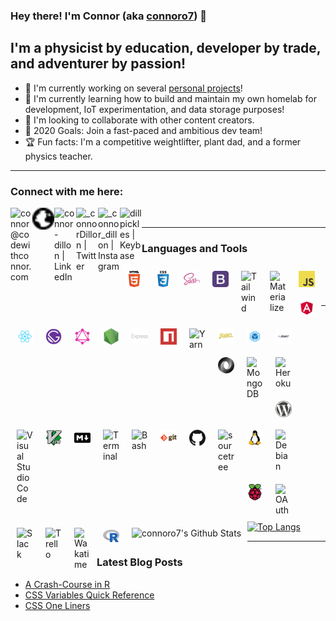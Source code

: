 ### Hey there! I'm Connor (aka [connoro7][github]) 👋

## I'm a physicist by education, developer by trade, and adventurer by passion!

- 🍌 I'm currently working on several [personal projects][github-repos]!
- 🌱 I'm currently learning how to build and maintain my own homelab for development, IoT experimentation, and data storage purposes!
- 🎨 I'm looking to collaborate with other content creators.
- 🏁 2020 Goals: Join a fast-paced and ambitious dev team!
- 🏆 Fun facts: I'm a competitive weightlifter, plant dad, and a former physics teacher.

---

### Connect with me here:

[<img align="left" alt="connor@codewithconnor.com" width="35px" src="https://simpleicons.org/icons/gmail.svg" />](mailto:connor@codewithconnor.com)
[<img align="left" alt="codewithconnor.com" width="35px" src="https://raw.githubusercontent.com/iconic/open-iconic/master/svg/globe.svg" />][website]
[<img align="left" alt="connor-dillon | LinkedIn" width="35px" src="https://cdn.jsdelivr.net/npm/simple-icons@v3/icons/linkedin.svg" />][linkedin]
[<img align="left" alt="_connorDillon | Twitter" width="35px" src="https://cdn.jsdelivr.net/npm/simple-icons@v3/icons/twitter.svg" />][twitter]
[<img align="left" alt="_connor_dillon | Instagram" width="35px" src="https://cdn.jsdelivr.net/npm/simple-icons@v3/icons/instagram.svg" />][instagram]
[<img align="left" alt="dillpickles | Keybase" width="35px" src="https://cdn.jsdelivr.net/npm/simple-icons@v3/icons/keybase.svg" />][keybase]

<br>

---

### Languages and Tools

[<img align="left" style="padding: 10px;" alt="HTML5" width="26px" src="https://raw.githubusercontent.com/github/explore/80688e429a7d4ef2fca1e82350fe8e3517d3494d/topics/html/html.png" />]([placeholder])
[<img align="left" style="padding: 10px;" alt="CSS3" width="26px" src="https://raw.githubusercontent.com/github/explore/80688e429a7d4ef2fca1e82350fe8e3517d3494d/topics/css/css.png" />]([placeholder])
[<img align="left" style="padding: 10px;" alt="Sass" width="26px" src="https://raw.githubusercontent.com/github/explore/80688e429a7d4ef2fca1e82350fe8e3517d3494d/topics/sass/sass.png" />]([placeholder])
[<img align="left" style="padding: 10px;" alt="Bootstrap" width="26px" src="https://raw.githubusercontent.com/github/explore/80688e429a7d4ef2fca1e82350fe8e3517d3494d/topics/bootstrap/bootstrap.png" />]([placeholder])
[<img align="left" style="padding: 10px;" alt="Tailwind" width="26px" src="https://cdn.svgporn.com/logos/tailwindcss-icon.svg">]([placeholder])
[<img align="left" style="padding: 10px;" alt="Materialize" width="26px" src="https://cdn.svgporn.com/logos/materializecss.svg" />]([placeholder])
[<img align="left" style="padding: 10px;" alt="JavaScript" width="26px" src="https://raw.githubusercontent.com/github/explore/80688e429a7d4ef2fca1e82350fe8e3517d3494d/topics/javascript/javascript.png" />]([placeholder])
[<img align="left" style="padding: 10px;" alt="Angular" width="26px" src="https://raw.githubusercontent.com/github/explore/80688e429a7d4ef2fca1e82350fe8e3517d3494d/topics/angular/angular.png" />]([placeholder])
[<img align="left" style="padding: 10px;" alt="React" width="26px" src="https://raw.githubusercontent.com/github/explore/80688e429a7d4ef2fca1e82350fe8e3517d3494d/topics/react/react.png" />]([placeholder])
[<img align="left" style="padding: 10px;" alt="Gatsby" width="26px" src="https://raw.githubusercontent.com/github/explore/e94815998e4e0713912fed477a1f346ec04c3da2/topics/gatsby/gatsby.png" />]([placeholder])
[<img align="left" style="padding: 10px;" alt="GraphQL" width="26px" src="https://raw.githubusercontent.com/github/explore/80688e429a7d4ef2fca1e82350fe8e3517d3494d/topics/graphql/graphql.png" />]([placeholder])
[<img align="left" style="padding: 10px;" alt="Node.js" width="26px" src="https://raw.githubusercontent.com/github/explore/80688e429a7d4ef2fca1e82350fe8e3517d3494d/topics/nodejs/nodejs.png" />]([placeholder])
[<img align="left" style="padding: 10px;" alt="Express" width="26px" src="https://raw.githubusercontent.com/github/explore/80688e429a7d4ef2fca1e82350fe8e3517d3494d/topics/express/express.png" />]([placeholder])
[<img align="left" style="padding: 10px;" alt="npm" width="26px" src="https://raw.githubusercontent.com/github/explore/80688e429a7d4ef2fca1e82350fe8e3517d3494d/topics/npm/npm.png" />]([placeholder])
[<img align="left" style="padding: 10px;" alt="Yarn" width="26px" src="https://cdn.svgporn.com/logos/yarn.svg" />]([placeholder])
[<img align="left" style="padding: 10px;" alt="Babel" width="26px" src="https://raw.githubusercontent.com/github/explore/80688e429a7d4ef2fca1e82350fe8e3517d3494d/topics/babel/babel.png" />]([placeholder])
[<img align="left" style="padding: 10px;" alt="Webpack" width="26px" src="https://raw.githubusercontent.com/github/explore/80688e429a7d4ef2fca1e82350fe8e3517d3494d/topics/webpack/webpack.png" />]([placeholder])
[<img align="left" style="padding: 10px;" alt="jquery" width="26px" src="https://raw.githubusercontent.com/github/explore/80688e429a7d4ef2fca1e82350fe8e3517d3494d/topics/jquery/jquery.png" />]([placeholder])
[<img align="left" style="padding: 10px;" alt="json" width="26px" src="https://raw.githubusercontent.com/github/explore/80688e429a7d4ef2fca1e82350fe8e3517d3494d/topics/json/json.png" />]([placeholder])
[<img align="left" style="padding: 10px;" alt="MongoDB" width="26px" src="https://www.vectorlogo.zone/logos/mongodb/mongodb-icon.svg" />]([placeholder])
[<img align="left" style="padding: 10px;" alt="Heroku" width="26px" src="https://cdn.svgporn.com/logos/heroku-icon.svg" />]([placeholder])
[<img align="left" style="padding: 10px;" alt="Wordpress" width="26px" src="https://raw.githubusercontent.com/github/explore/80688e429a7d4ef2fca1e82350fe8e3517d3494d/topics/wordpress/wordpress.png" />]([placeholder])
[<img align="left" style="padding: 10px;" alt="Visual Studio Code" width="26px" src="https://cdn.svgporn.com/logos/visual-studio-code.svg">]([placeholder])
[<img align="left" style="padding: 10px;" alt="vim" width="26px" src="https://raw.githubusercontent.com/github/explore/80688e429a7d4ef2fca1e82350fe8e3517d3494d/topics/vim/vim.png" />]([placeholder])
[<img align="left" style="padding: 10px;" alt="Markdown" width="26px" src="https://raw.githubusercontent.com/github/explore/80688e429a7d4ef2fca1e82350fe8e3517d3494d/topics/markdown/markdown.png" />]([placeholder])
[<img align="left" style="padding: 10px;" alt="Terminal" width="26px" src="https://cdn.svgporn.com/logos/terminal.svg" />]([placeholder])
[<img align="left" style="padding: 10px;" alt="Bash" width="26px" src="https://cdn.svgporn.com/logos/bash.svg" />]([placeholder])
[<img align="left" style="padding: 10px;" alt="Git" width="26px" src="https://raw.githubusercontent.com/github/explore/80688e429a7d4ef2fca1e82350fe8e3517d3494d/topics/git/git.png" />]([placeholder])
[<img align="left" style="padding: 10px;" alt="GitHub" width="26px" src="https://raw.githubusercontent.com/github/explore/78df643247d429f6cc873026c0622819ad797942/topics/github/github.png" />]([placeholder])
[<img align="left" style="padding: 10px;" alt="sourcetree" width="26px" src="https://cdn.svgporn.com/logos/sourcetree.svg" />]([placeholder])
[<img align="left" style="padding: 10px;" alt="Linux" width="26px" src="https://raw.githubusercontent.com/github/explore/80688e429a7d4ef2fca1e82350fe8e3517d3494d/topics/linux/linux.png" />]([placeholder])
[<img align="left" style="padding: 10px;" alt="Debian" width="26px" src="https://cdn.svgporn.com/logos/debian.svg" />]([placeholder])
[<img align="left" style="padding: 10px;" alt="Raspbian" width="26px" src="https://raw.githubusercontent.com/github/explore/80688e429a7d4ef2fca1e82350fe8e3517d3494d/topics/raspberry-pi/raspberry-pi.png" />]([placeholder])
[<img align="left" style="padding: 10px;" alt="OAuth" width="26px" src="https://cdn.svgporn.com/logos/oauth.svg" />]([placeholder])
[<img align="left" style="padding: 10px;" alt="Slack" width="26px" src="https://cdn.svgporn.com/logos/slack-icon.svg" />]([placeholder])
[<img align="left" style="padding: 10px;" alt="Trello" width="26px" src="https://cdn.svgporn.com/logos/trello.svg" />]([placeholder])
[<img align="left" style="padding: 10px;" alt="Wakatime" width="26px" src="https://cdn.svgporn.com/logos/wakatime.svg" />]([placeholder])
[<img align="left" style="padding: 10px;" alt="r" width="26px" src="https://raw.githubusercontent.com/github/explore/80688e429a7d4ef2fca1e82350fe8e3517d3494d/topics/r/r.png" />]([placeholder])

<br>
<br>
<br>

---

<br>

<img align="left" style="padding: 10px;" alt="connoro7's Github Stats" src="https://github-readme-stats.vercel.app/api?username=connoro7&show_icons=true&hide_border=true&hide=stars&count_private=true&theme=default" />

[![Top Langs](https://github-readme-stats.vercel.app/api/top-langs/?username=connoro7&layout=compact)](https://github.com/anuraghazra/github-readme-stats)

---

### Latest Blog Posts

<!-- BLOG-POST-LIST:START -->
- [A Crash-Course in R](https://dev.to/connoro7/a-crash-course-in-r-3f3e)
- [CSS Variables Quick Reference](https://dev.to/connoro7/css-variables-quick-reference-5d4m)
- [CSS One Liners](https://dev.to/connoro7/css-one-liners-1pfo)
<!-- BLOG-POST-LIST:END -->

[email]: connor@codewithconnor.com
[website]: https://connoro7.github.io/codewithconnor/
[github]: https://github.com/connoro7
[twitter]: https://twitter.com/_connorDillon
[instagram]: https://instagram.com/_connor_dillon
[linkedin]: https://www.linkedin.com/in/connor-dillon/
[keybase]: https://keybase.io/dillpickles
[github-repos]: https://github.com/connoro7?tab=repositories&type=source
[placeholder]: #
